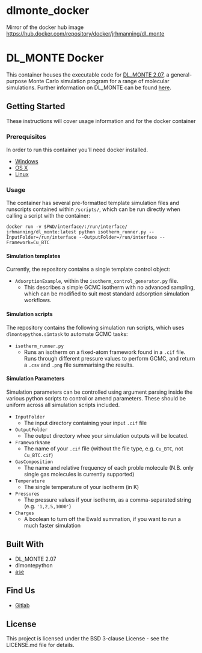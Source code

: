 # dlmonte_docker
Mirror of the docker hub image https://hub.docker.com/repository/docker/jrhmanning/dl_monte

# DL_MONTE Docker

This container houses the executable code for [DL_MONTE 2.07](https://gitlab.com/dl_monte), a general-purpose Monte Carlo simulation program for a range of molecular simulations.  Further information on DL_MONTE can be found [here](https://gitlab.com/dl_monte/user-hub/-/wikis/home).

## Getting Started

These instructions will cover usage information and for the docker container 

### Prerequisites

In order to run this container you'll need docker installed.

* [Windows](https://docs.docker.com/windows/started)
* [OS X](https://docs.docker.com/mac/started/)
* [Linux](https://docs.docker.com/linux/started/)

### Usage

The container has several pre-formatted template simulation files and runscripts contained within `/scripts/`, which can be run directly when calling a script with the container:

```shell
docker run -v $PWD/interface/:/run/interface/ jrhmanning/dl_monte:latest python isotherm_runner.py --InputFolder=/run/interface --OutputFolder=/run/interface --Framework=Cu_BTC
```

#### Simulation templates
Currently, the repository contains a single template control object:

- `AdsorptionExample`, within the `isotherm_control_generator.py` file. 
  - This describes a simple GCMC isotherm with no advanced sampling, which can be modified to suit most standard adsorption simulation workflows. 

#### Simulation scripts
The repository contains the following simulation run scripts, which uses `dlmontepython.simtask` to automate GCMC tasks:

- `isotherm_runner.py`
  - Runs an isotherm on a fixed-atom framework found in a `.cif` file. Runs through different pressure values to perform GCMC, and return a `.csv` and `.png` file summarising the results.

#### Simulation Parameters

Simulation parameters can be controlled using argument parsing inside the various python scripts to control or amend parameters. These should be uniform across all simulation scripts included.

* `InputFolder`
  * The input directory containing your input `.cif` file
* `OutputFolder`
  * The output directory whee your simulation outputs will be located. 
* `FrameworkName`
  * The name of your `.cif` file (without the file type, e.g. `Cu_BTC`, not `Cu_BTC.cif`)
* `GasComposition`
  * The name and relative frequency of each proble molecule (N.B. only single gas molecules is currently supported)
* `Temperature`
  * The single temperature of your isotherm (in K)
* `Pressures`
  * The pressure values if your isotherm, as a comma-separated string (e.g. `'1,2,5,1000'`)
* `Charges`
  * A boolean to turn off the Ewald summation, if you want to run a much faster simulation


## Built With

* DL_MONTE 2.07
* dlmontepython
* [ase](https://wiki.fysik.dtu.dk/ase/)


## Find Us

* [Gitlab](https://gitlab.com/dl_monte)

## License

This project is licensed under the BSD 3-clause License - see the LICENSE.md file for details.

